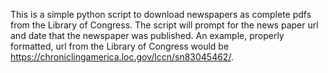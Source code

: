 This is a simple python script to download newspapers as complete pdfs from the Library of Congress. The script will prompt for the news paper url and date that the newspaper was published. An example, properly formatted, url from the Library of Congress would be https://chroniclingamerica.loc.gov/lccn/sn83045462/.

